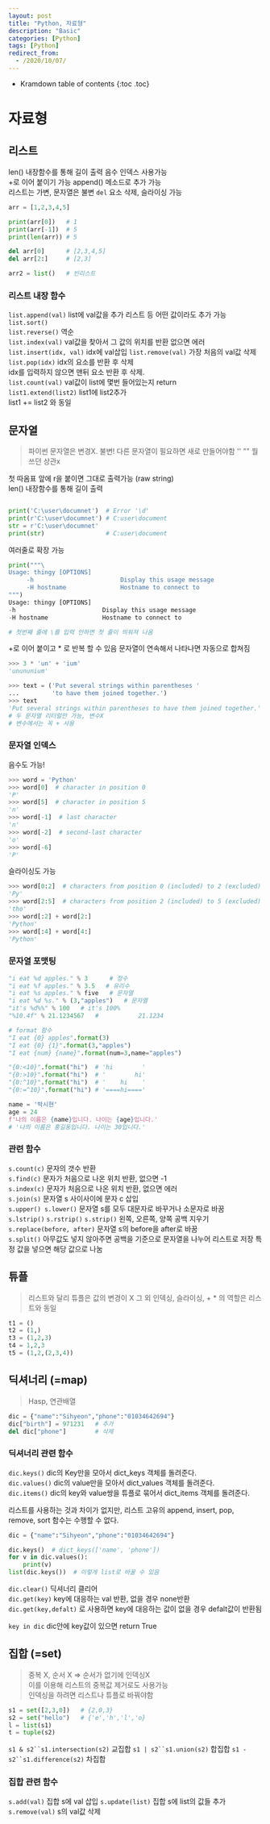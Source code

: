 ```yaml
---
layout: post
title: "Python, 자료형"
description: "Basic"
categories: [Python]
tags: [Python]
redirect_from:
  - /2020/10/07/
---
```


* Kramdown table of contents
{:toc .toc}

# 자료형
## 리스트
<span class="margin">len() 내장함수를 통해 길이 출력</span>
<span class="margin">음수 인덱스 사용가능</span>    
<span class="margin">+로 이어 붙이기 가능</span>
<span class="margin">append() 메소드로 추가 가능</span>    
<span class="margin">리스트는 가변, 문자열은 불변</span>
<span class="margin">`del` 요소 삭제, 슬라이싱 가능</span>

~~~ python
arr = [1,2,3,4,5]

print(arr[0])   # 1
print(arr[-1])  # 5
print(len(arr)) # 5

del arr[0]      # [2,3,4,5]
del arr[2:]     # [2,3]

arr2 = list()   # 빈리스트
~~~

### 리스트 내장 함수    
<span class="margin">`list.append(val)` list에 val값을 추가  리스트 등 어떤 값이라도 추가 가능</span>    
<span class="margin">`list.sort()`</span>    
<span class="margin">`list.reverse()` 역순</span>    
<span class="margin">`list.index(val)` val값을 찾아서 그 값의 위치를 반환  없으면 에러</span>   
<span class="margin">`list.insert(idx, val)` idx에 val삽입</span>
<span class="margin">`list.remove(val)` 가장 처음의 val값 삭제</span>
<span class="margin">`list.pop(idx)` idx의 요소를 반환 후 삭제</span>    
<span calss="margin"> idx를 입력하지 않으면 맨뒤 요소 반환 후 삭제.</span>    
<span class="margin">`list.count(val)` val값이 list에 몇번 들어있는지 return</span>    
<span class="margin">`list1.extend(list2)` list1에 list2추가</span>      
<span class="margin">list1 += list2 와 동일</span>

## 문자열
> 파이썬 문자열은 변경X. 불변!
> 다른 문자열이 필요하면 새로 만들어야함
> '' "" 뭘쓰던 상관x

<span class="margin"> 첫 따옴표 앞에 r을 붙이면 그대로 출력가능 (raw string) </span>    
<span class="margin">len() 내장함수를 통해 길이 출력</span>

~~~ python

print('C:\user\documnet')  # Error '\d'
print(r'C:\user\documnet') # C:user\document
str = r'C:\user\documnet'
print(str)                 # C:user\document

~~~

<span class="margin">여러줄로 확장 가능</span>    

~~~ python
print("""\
Usage: thingy [OPTIONS]
     -h                        Display this usage message
     -H hostname               Hostname to connect to
""")
Usage: thingy [OPTIONS]
-h                        Display this usage message
-H hostname               Hostname to connect to

# 첫번째 줄에 \를 입력 안하면 첫 줄이 띄워져 나옴
~~~

<span class="margin">+로 이어 붙이고 * 로 반복 할 수 있음</span>
<span class="margin">문자열이 연속해서 나타나면 자동으로 합쳐짐</span>

~~~ python
>>> 3 * 'un' + 'ium' 
'unununium'

>>> text = ('Put several strings within parentheses '
...         'to have them joined together.')
>>> text
'Put several strings within parentheses to have them joined together.'
# 두 문자열 리터럴만 가능, 변수X
# 변수에서는 꼭 + 사용
~~~

### 문자열 인덱스
<span class="margin">음수도 가능!</span>

~~~ python
>>> word = 'Python'
>>> word[0]  # character in position 0
'P'
>>> word[5]  # character in position 5
'n'
>>> word[-1]  # last character
'n'
>>> word[-2]  # second-last character
'o'
>>> word[-6]
'P'
~~~
<span class="margin">슬라이싱도 가능</span>

~~~ python
>>> word[0:2]  # characters from position 0 (included) to 2 (excluded)
'Py'
>>> word[2:5]  # characters from position 2 (included) to 5 (excluded)
'tho'
>>> word[:2] + word[2:]
'Python'
>>> word[:4] + word[4:]
'Python'
~~~

### 문자열 포맷팅
~~~ python
"i eat %d apples." % 3      # 정수
"i eat %f apples." % 3.5   # 유리수
"i eat %s apples." % five   # 문자열
"i eat %d %s." % (3,"apples")   # 문자열
"it's %d%%" % 100   # it's 100%
"%10.4f" % 21.1234567   #           21.1234

# format 함수
"I eat {0} apples".format(3)
"I eat {0} {1}".format(3,"apples")
"I eat {num} {name}".format(num=3,name="apples")

"{0:<10}".format("hi")  # 'hi        '
"{0:>10}".format("hi")  # '        hi'
"{0:^10}".format("hi")  # '    hi    '
"{0:=^10}".format("hi") # '====hi===='

name = '박시현'
age = 24
f'나의 이름은 {name}입니다. 나이는 {age}입니다.'
# '나의 이름은 홍길동입니다. 나이는 30입니다.'
~~~

### 관련 함수

<span class="margin"> `s.count(c)` 문자의 갯수 반환 </span>    
<span class="margin"> `s.find(c)` 문자가 처음으로 나온 위치 반환, 없으면 -1 </span>    
<span class="margin"> `s.index(c)` 문자가 처음으로 나온 위치 반환, 없으면 에러 </span>    
<span class="margin"> `s.join(s)` 문자열 s 사이사이에 문자 c 삽입 </span>    
<span class="margin"> `s.upper() s.lower()` 문자열 s를 모두 대문자로 바꾸거나 소문자로 바꿈 </span>    
<span class="margin"> `s.lstrip()` `s.rstrip()` `s.strip()` 왼쪽, 오른쪽, 양쪽 공백 지우기 </span>    
<span class="margin"> `s.replace(before, after)` 문자열 s의 before을 after로 바꿈</span>    
<span class="margin"> `s.split()` 아무값도 넣지 않아주면 공백을 기준으로 문자열을 나누어 리스트로 저장</span>
<span class="margin">     특정 값을 넣으면 해당 값으로 나눔</span>    

## 튜플    
> 리스트와 달리 튜플은 값의 변경이 X
> 그 외 인덱싱, 슬라이싱, + * 의 역할은 리스트와 동일    

~~~ python
t1 = ()
t2 = (1,)
t3 = (1,2,3)
t4 = 1,2,3
t5 = (1,2,(2,3,4))
~~~

## 딕셔너리 (=map)
> Hasp, 연관배열

~~~ python
dic = {"name":"Sihyeon","phone":"01034642694"}
dic["birth"] = 971231   # 추가
del dic["phone"]        # 삭제
~~~

### 딕셔너리 관련 함수
<span class="margin">`dic.keys()` dic의 Key만을 모아서 dict_keys 객체를 돌려준다.</span>    
<span class="margin">`dic.values()` dic의 value만을 모아서 dict_values 객체를 돌려준다.</span>    
<span class="margin">`dic.items()` dic의 key와 value쌍을 튜플로 묶어서 dict_items 객체를 돌려준다.</span>  

<span class="margin">리스트를 사용하는 것과 차이가 없지만, 리스트 고유의 append, insert, pop, remove, sort 함수는 수행할 수 없다.</span>    

~~~ python
dic = {"name":"Sihyeon","phone":"01034642694"}

dic.keys()  # dict_keys(['name', 'phone'])
for v in dic.values():
    print(v)
list(dic.keys())  # 이렇게 list로 바꿀 수 있음
~~~

<span class="margin">`dic.clear()` 딕셔너리 클리어</span>    
<span class="margin">`dic.get(key)` key에 대응하는 val 반환, 없을 경우 none반환</span>    
<span class="margin">`dic.get(key,defalt)` 로 사용하면 key에 대응하는 값이 없을 경우 defalt값이 반환됨</span> 

<span class="margin">`key in dic` dic안에 key값이 있으면 return True</span> 

## 집합 (=set)
> 중복 X, 순서 X => 순서가 없기에 인덱싱X    
> 이를 이용해 리스트의 중복값 제거로도 사용가능    
> 인덱싱을 하려면 리스트나 튜플로 바꿔야함    
~~~ python
s1 = set([2,3,0])   # {2,0,3}
s2 = set("hello")   # {'e','h','l','o}
l = list(s1)
t = tuple(s2)
~~~
<span class="margin">`s1 & s2``s1.intersection(s2)` 교집합</span> 
<span class="margin">`s1 | s2``s1.union(s2)` 합집합</span> 
<span class="margin">`s1 - s2``s1.difference(s2)` 차집합</span> 

### 집합 관련 함수
<span class="margin">`s.add(val)` 집합 s에 val 삽입</span> 
<span class="margin">`s.update(list)` 집합 s에 list의 값들 추가</span> 
<span class="margin">`s.remove(val)` s의 val값 삭제</span> 
